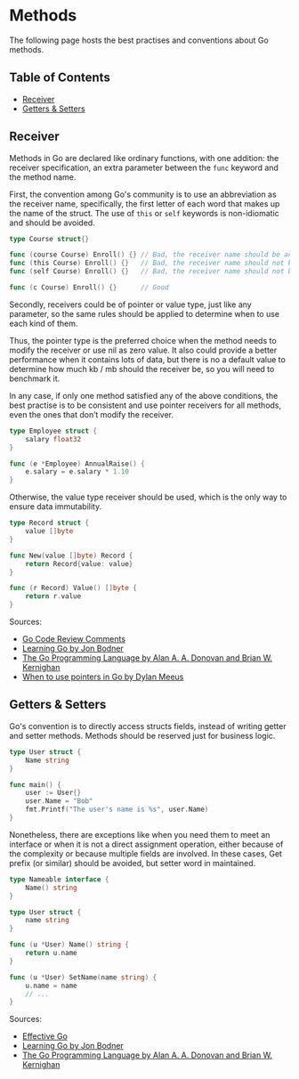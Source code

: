 # Methods

The following page hosts the best practises and conventions about Go methods.

## Table of Contents

- [Receiver](methods.md#receiver)
- [Getters & Setters](methods.md#getters--setters)

## Receiver

Methods in Go are declared like ordinary functions, with one addition: the receiver specification, an extra parameter
between the ```func``` keyword and the method name.

First, the convention among Go's community is to use an abbreviation as the receiver name, specifically, the first
letter of each word that makes up the name of the struct. The use of ```this``` or ```self``` keywords is non-idiomatic
and should be avoided.

```go
type Course struct{}

func (course Course) Enroll() {} // Bad, the receiver name should be an abbreviation, not the full name
func (this Course) Enroll() {}   // Bad, the receiver name should not be this
func (self Course) Enroll() {}   // Bad, the receiver name should not be self

func (c Course) Enroll() {}      // Good
```

Secondly, receivers could be of pointer or value type, just like any parameter, so the same rules should be applied to
determine when to use each kind of them.

Thus, the pointer type is the preferred choice when the method needs to modify the receiver or use nil as zero value. It
also could provide a better performance when it contains lots of data, but there is no a default value to determine how
much kb / mb should the receiver be, so you will need to benchmark it.

In any case, if only one method satisfied any of the above conditions, the best practise is to be consistent and use
pointer receivers for all methods, even the ones that don’t modify the receiver.

```go
type Employee struct {
	salary float32
}

func (e *Employee) AnnualRaise() {
	e.salary = e.salary * 1.10
}
```

Otherwise, the value type receiver should be used, which is the only way to ensure data immutability.

```go
type Record struct {
	value []byte
}

func New(value []byte) Record {
	return Record{value: value}
}

func (r Record) Value() []byte {
	return r.value
}
```

Sources:

- [Go Code Review Comments](https://github.com/golang/go/wiki/CodeReviewComments#receiver-type)
- [Learning Go by Jon Bodner](https://www.oreilly.com/library/view/learning-go/9781492077206/)
- [The Go Programming Language by Alan A. A. Donovan and Brian W. Kernighan](https://www.gopl.io)
- [When to use pointers in Go by Dylan Meeus](https://medium.com/@meeusdylan/when-to-use-pointers-in-go-44c15fe04eac)

## Getters & Setters

Go's convention is to directly access structs fields, instead of writing getter and setter methods. Methods should be
reserved just for business logic.

```go
type User struct {
	Name string
}

func main() {
	user := User{}
	user.Name = "Bob"
	fmt.Printf("The user's name is %s", user.Name)
}
```

Nonetheless, there are exceptions like when you need them to meet an interface or when it is not a direct assignment
operation, either because of the complexity or because multiple fields are involved. In these cases, Get prefix (or
similar) should be avoided, but setter word in maintained.

```go
type Nameable interface {
	Name() string                
}

type User struct {
	name string
}

func (u *User) Name() string {
	return u.name
}

func (u *User) SetName(name string) {
	u.name = name
	// ...
}
```

Sources:

- [Effective Go](https://go.dev/doc/effective_go#Getters)
- [Learning Go by Jon Bodner](https://www.oreilly.com/library/view/learning-go/9781492077206/)
- [The Go Programming Language by Alan A. A. Donovan and Brian W. Kernighan](https://www.gopl.io)
